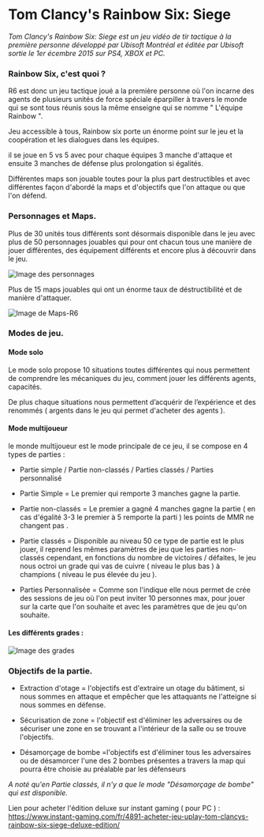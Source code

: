 # **Tom Clancy's Rainbow Six: Siege**

*Tom Clancy's Rainbow Six: Siege est un jeu vidéo de tir tactique à la première personne développé par Ubisoft Montréal et éditée par Ubisoft sortie le 1er écembre 2015 sur PS4, XBOX et PC.*

### **Rainbow Six, c'est quoi ?**

R6 est donc un jeu tactique joué a la première personne où l'on incarne des agents de plusieurs unités de force spéciale éparpiller à travers le monde qui se sont tous réunis sous la même enseigne qui se nomme " L'équipe Rainbow ".

Jeu accessible à tous, Rainbow six porte un énorme point sur le jeu et la coopération et les dialogues dans les équipes.

il se joue en 5 vs 5 avec pour chaque équipes 3 manche d'attaque et ensuite 3 manches de défense plus prolongation si égalités.

Différentes maps son jouable toutes pour la plus part destructibles et avec différentes façon d'abordé la maps et d'objectifs que l'on attaque ou que l'on défend.

### **Personnages et Maps.**

Plus de 30 unités tous différents sont désormais disponible dans le jeu avec plus de 50 personnages jouables qui pour ont chacun tous une manière de jouer différentes, des équipement différents et encore plus à découvrir dans le jeu.

![Image des personnages](https://image.jeuxvideo.com/medias-sm/153474/1534743562-4637-capture-d-ecran.jpg)

Plus de 15 maps jouables qui ont un énorme taux de déstructibilité et de manière d'attaquer.

![Image de Maps-R6](https://staticctf.akamaized.net/J3yJr34U2pZ2Ieem48Dwy9uqj5PNUQTn/PZWBh74yLbB1DH7yJgo5a/1dc60140676a80dfc044b1d307b1c990/R6_Casual_Map_Pool_960X540_Y4S4_2ndRotation.png)

### **Modes de jeu.**

#### **Mode solo**

Le mode solo propose 10 situations toutes différentes qui nous permettent de comprendre les mécaniques du jeu, comment jouer les différents agents, capacités.

De plus chaque situations nous permettent d’acquérir de l’expérience et des renommés ( argents dans le jeu qui permet d'acheter des agents ).

#### **Mode multijoueur**

le monde multijoueur est le mode principale de ce jeu, il se compose en 4 types de parties :

* Partie simple / Partie non-classés / Parties classés / Parties personnalisé

* Partie Simple = Le premier qui remporte 3 manches gagne la partie.

* Partie non-classés = Le premier a gagné 4 manches gagne la partie ( en cas d'égalité 3-3 le premier à 5 remporte la parti ) les points de MMR ne changent pas .

* Partie classés = Disponible au niveau 50 ce type de partie est le plus jouer, il reprend les mêmes paramètres de jeu que les parties non-classés cependant, en fonctions du nombre de victoires / défaites, le jeu nous octroi un grade qui vas de cuivre ( niveau le plus bas ) à champions ( niveau le pus élevée du jeu ).

* Parties Personnalisée = Comme son l'indique elle nous permet de crée des sessions de jeu où l'on peut inviter 10 personnes max, pour jouer sur la carte que l'on souhaite et avec les paramètres que de jeu qu'on souhaite.

#### **Les différents grades :**

![Image des grades](https://static.wikia.nocookie.net/rainbowsix/images/f/f3/Ranked_Skill_Levels.PNG/revision/latest?cb=20200617044843)

### **Objectifs de la partie.**

* Extraction d'otage = l'objectifs est d'extraire un otage du bâtiment, si nous sommes en attaque et empêcher que les attaquants ne l'atteigne si nous sommes en défense.

* Sécurisation de zone = l'objectif est d'éliminer les adversaires ou de sécuriser une zone en se trouvant a l'intérieur de la salle ou se trouve l'objectifs.

* Désamorçage de bombe =l'objectifs est d'éliminer tous les adversaires ou de désamorcer l'une des 2 bombes présentes a travers la map qui pourra être choisie au préalable par les défenseurs

*A noté qu'en Partie classés, il n'y a que le mode "Désamorçage de bombe" qui est disponible.*

Lien pour acheter l'édition deluxe sur instant gaming ( pour PC ) : <https://www.instant-gaming.com/fr/4891-acheter-jeu-uplay-tom-clancys-rainbow-six-siege-deluxe-edition/>

